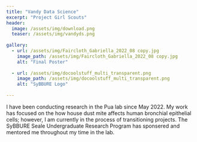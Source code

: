 ```yaml
---
title: "Vandy Data Science"
excerpt: "Project Girl Scouts"
header:
  image: /assets/img/download.png
  teaser: /assets/img/vandyds.png
   
gallery:
  - url: /assets/img/Faircloth_Gabriella_2022_08 copy.jpg
    image_path: /assets/img/Faircloth_Gabriella_2022_08 copy.jpg
    alt: "Final Poster"  
    
  - url: /assets/img/docoolstuff_multi_transparent.png
    image_path: /assets/img/docoolstuff_multi_transparent.png
    alt: "SyBBURE Logo"   
  
---
```


I have been conducting research in the Pua lab since May 2022. My work has focused on the how house dust mite affects human bronchial epithelial cells; however, I am currently in the process of transitioning projects. The SyBBURE Seale Undergraduate Research Program has sponsered and mentored me throughout my time in the lab.








